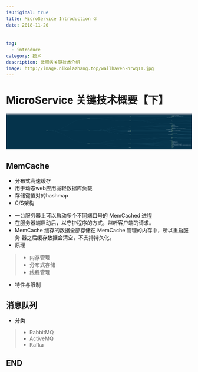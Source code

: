 ```yaml
---
isOriginal: true
title: MicroService Introduction ②
date: 2018-11-20


tag:
  - introduce
category: 技术
description: 微服务关键技术介绍
image: http://image.nikolazhang.top/wallhaven-nrwq11.jpg
---
```


# MicroService 关键技术概要【下】

![pic](/images/article/20/microservice_all.png)

## MemCache
+ 分布式高速缓存
+ 用于动态web应用减轻数据库负载
+ 存储键值对的hashmap
+ C/S架构
<!--more-->
+ 一台服务器上可以启动多个不同端口号的 MemCached 进程
+ 在服务器端启动后，以守护程序的方式，监听客户端的请求。
+ MemCache 缓存的数据全部存储在 MemCache 管理的内存中，所以重启服务
器之后缓存数据会清空，不支持持久化。
+ 原理
> + 内存管理
> + 分布式存储
> + 线程管理
+ 特性与限制

## 消息队列
+ 分类
> + RabbitMQ
> + ActiveMQ
> + Kafka

## END
